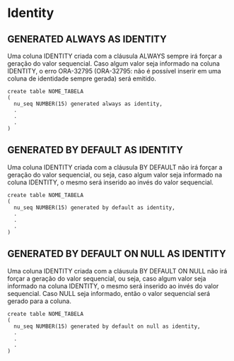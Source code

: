 # Identity
## GENERATED ALWAYS AS IDENTITY
Uma coluna IDENTITY criada com a cláusula ALWAYS sempre irá forçar a geração do valor sequencial. Caso algum valor seja informado na coluna IDENTITY, o erro ORA-32795 (ORA-32795: não é possível inserir em uma coluna de identidade sempre gerada) será emitido.
```
create table NOME_TABELA
(
  nu_seq NUMBER(15) generated always as identity,
  .
  .
  .
)
```

## GENERATED BY DEFAULT AS IDENTITY
Uma coluna IDENTITY criada com a cláusula BY DEFAULT não irá forçar a geração do valor sequencial, ou seja, caso algum valor seja informado na coluna IDENTITY, o mesmo será inserido ao invés do valor sequencial.
```
create table NOME_TABELA
(
  nu_seq NUMBER(15) generated by default as identity,
  .
  .
  .
)

```

## GENERATED BY DEFAULT ON NULL AS IDENTITY
Uma coluna IDENTITY criada com a cláusula BY DEFAULT ON NULL não irá forçar a geração do valor sequencial, ou seja, caso algum valor seja informado na coluna IDENTITY, o mesmo será inserido ao invés do valor sequencial. Caso NULL seja informado, então o valor sequencial será gerado para a coluna.
```
create table NOME_TABELA
(
  nu_seq NUMBER(15) generated by default on null as identity,
  .
  .
  .
)
```
